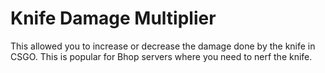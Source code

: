 # Knife Damage Multiplier
This allowed you to increase or decrease the damage done by the knife in CSGO. This is popular for Bhop servers where you need to nerf the knife.
